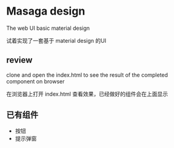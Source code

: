 # Masaga design
The web UI basic material design

试着实现了一套基于 material design 的UI

## review
clone and open the index.html to see the result of the completed component on browser

在浏览器上打开 index.html 查看效果，已经做好的组件会在上面显示

## 已有组件
- 按钮
- 提示弹窗
